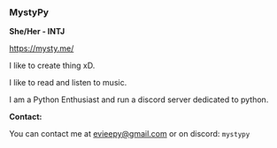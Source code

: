 ### MystyPy

**She/Her - INTJ**

https://mysty.me/

I like to create thing xD.

I like to read and listen to music.

I am a Python Enthusiast and run a discord server dedicated to python.

**Contact:**

You can contact me at evieepy@gmail.com or on discord: ``mystypy``
